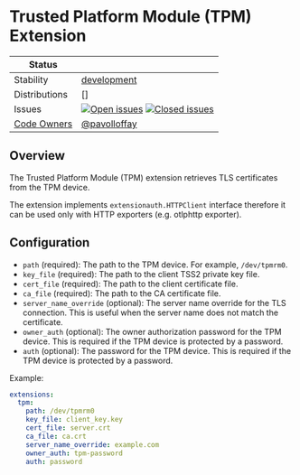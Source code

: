 # Trusted Platform Module (TPM) Extension

<!-- status autogenerated section -->
| Status        |           |
| ------------- |-----------|
| Stability     | [development]  |
| Distributions | [] |
| Issues        | [![Open issues](https://img.shields.io/github/issues-search/open-telemetry/opentelemetry-collector-contrib?query=is%3Aissue%20is%3Aopen%20label%3Aextension%2Ftpm%20&label=open&color=orange&logo=opentelemetry)](https://github.com/open-telemetry/opentelemetry-collector-contrib/issues?q=is%3Aopen+is%3Aissue+label%3Aextension%2Ftpm) [![Closed issues](https://img.shields.io/github/issues-search/open-telemetry/opentelemetry-collector-contrib?query=is%3Aissue%20is%3Aclosed%20label%3Aextension%2Ftpm%20&label=closed&color=blue&logo=opentelemetry)](https://github.com/open-telemetry/opentelemetry-collector-contrib/issues?q=is%3Aclosed+is%3Aissue+label%3Aextension%2Ftpm) |
| [Code Owners](https://github.com/open-telemetry/opentelemetry-collector-contrib/blob/main/CONTRIBUTING.md#becoming-a-code-owner)    | [@pavolloffay](https://www.github.com/pavolloffay) |

[development]: https://github.com/open-telemetry/opentelemetry-collector/blob/main/docs/component-stability.md#development
<!-- end autogenerated section -->

## Overview

The Trusted Platform Module (TPM) extension retrieves TLS certificates from the TPM device.

The extension implements  `extensionauth.HTTPClient` interface therefore it can be used only with HTTP exporters (e.g. otlphttp exporter).

## Configuration

* `path` (required): The path to the TPM device. For example, `/dev/tpmrm0`.
* `key_file` (required): The path to the client TSS2 private key file.
* `cert_file` (required): The path to the client certificate file.
* `ca_file` (required): The path to the CA certificate file.
* `server_name_override` (optional): The server name override for the TLS connection. This is useful when the server name does not match the certificate.
* `owner_auth` (optional): The owner authorization password for the TPM device. This is required if the TPM device is protected by a password.
* `auth` (optional): The password for the TPM device. This is required if the TPM device is protected by a password.

Example:

```yaml
extensions:
  tpm:
    path: /dev/tpmrm0
    key_file: client_key.key
    cert_file: server.crt
    ca_file: ca.crt
    server_name_override: example.com
    owner_auth: tpm-password
    auth: password
```

